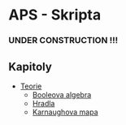 # APS - Skripta

### UNDER CONSTRUCTION !!!

## Kapitoly
- [Teorie](/kapitoly/teorie.md)
	- [Booleova algebra](/kapitoly/teorie/booleova-algebra.md)
	- [Hradla](/kapitoly/teorie/hradla/hradla-teorie.md)
	- [Karnaughova mapa](/kapitoly/teorie/karnaughova-mapa.md)

